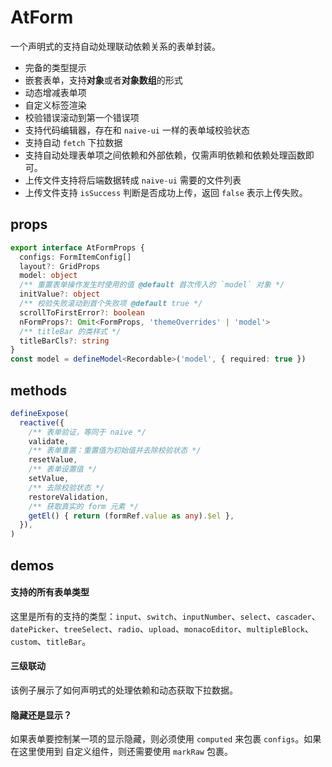 # AtForm

一个声明式的支持自动处理联动依赖关系的表单封装。
- 完备的类型提示
- 嵌套表单，支持**对象**或者**对象数组**的形式
- 动态增减表单项
- 自定义标签渲染
- 校验错误滚动到第一个错误项
- 支持代码编辑器，存在和 `naive-ui` 一样的表单域校验状态
- 支持自动 `fetch` 下拉数据
- 支持自动处理表单项之间依赖和外部依赖，仅需声明依赖和依赖处理函数即可。
- 上传文件支持将后端数据转成 `naive-ui` 需要的文件列表
- 上传文件支持 `isSuccess` 判断是否成功上传，返回 `false` 表示上传失败。

## props

```ts
export interface AtFormProps {
  configs: FormItemConfig[]
  layout?: GridProps
  model: object
  /** 重置表单操作发生时使用的值 @default 首次传入的 `model` 对象 */
  initValue?: object
  /** 校验失败滚动到首个失败项 @default true */
  scrollToFirstError?: boolean
  nFormProps?: Omit<FormProps, 'themeOverrides' | 'model'>
  /** titleBar 的类样式 */
  titleBarCls?: string
}
const model = defineModel<Recordable>('model', { required: true })
```
## methods

```ts
defineExpose(
  reactive({
    /** 表单验证，等同于 naive */
    validate,
    /** 表单重置：重置值为初始值并去除校验状态 */
    resetValue,
    /** 表单设置值 */
    setValue,
    /** 去除校验状态 */
    restoreValidation,
    /** 获取真实的 form 元素 */
    getEl() { return (formRef.value as any).$el },
  }),
)
```

## demos

#### 支持的所有表单类型
这里是所有的支持的类型：`input`、`switch`、`inputNumber`、`select`、`cascader`、`datePicker`、`treeSelect`、`radio`、`upload`、`monacoEditor`、`multipleBlock`、`custom`、`titleBar`。

<demo src="../examples/at-form/basic.vue"></demo>

#### 三级联动
该例子展示了如何声明式的处理依赖和动态获取下拉数据。
<demo src="../examples/at-form/linked-form.vue"></demo>

#### 隐藏还是显示？
如果表单要控制某一项的显示隐藏，则必须使用 `computed` 来包裹 `configs`。如果在这里使用到 自定义组件，则还需要使用 `markRaw` 包裹。
<demo src="../examples/at-form/hide-or-show-field.vue"></demo>
